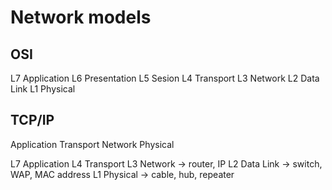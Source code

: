 # Network models
## OSI
L7 Application
L6 Presentation
L5 Sesion
L4 Transport
L3 Network
L2 Data Link
L1 Physical

## TCP/IP
Application
Transport
Network
Physical

L7 Application
L4 Transport
L3 Network -> router, IP
L2 Data Link -> switch, WAP, MAC address
L1 Physical -> cable, hub, repeater